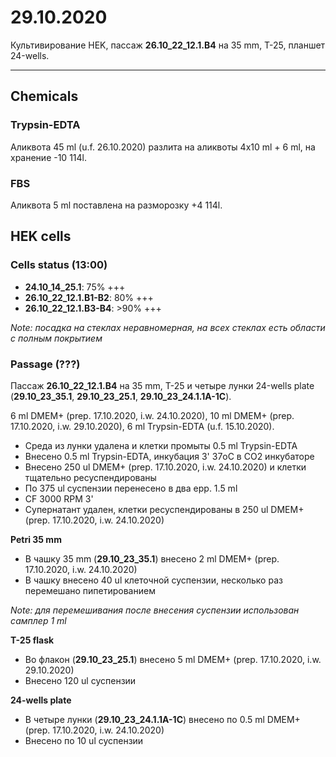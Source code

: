29.10.2020
=========

Культивирование HEK, пассаж **26.10_22_12.1.B4** на 35 mm, T-25, планшет 24-wells.

---

## Chemicals
### Trypsin-EDTA
Аликвота 45 ml (u.f. 26.10.2020) разлита на аликвоты 4x10 ml + 6 ml, на хранение -10 114l. 

### FBS
Аликвота 5 ml поставлена на разморозку +4 114l.


## HEK cells
### Cells status (13:00)
- **24.10_14_25.1**: 75% +++
- **26.10_22_12.1.B1-B2**: 80% +++
- **26.10_22_12.1.B3-B4**: >90% +++

*Note: посадка на стеклах неравномерная, на всех стеклах есть области с полным покрытием*

### Passage (???)
Пассаж **26.10_22_12.1.B4** на 35 mm, T-25 и четыре лунки 24-wells plate (**29.10_23_35.1**, **29.10_23_25.1**, **29.10_23_24.1.1A-1C**).

6 ml DMEM+ (prep. 17.10.2020, i.w. 24.10.2020), 10 ml DMEM+ (prep. 17.10.2020, i.w. 29.10.2020), 6 ml Trypsin-EDTA (u.f. 15.10.2020).

- Среда из лунки удалена и клетки промыты 0.5 ml Trypsin-EDTA
- Внесено 0.5 ml Trypsin-EDTA, инкубация 3' 37oC в CO2 инкубаторе
- Внесено 250 ul DMEM+ (prep. 17.10.2020, i.w. 24.10.2020) и клетки тщательно ресуспендированы
- По 375 ul суспензии перенесено в два epp. 1.5 ml
- CF 3000 RPM 3'
- Супернатант удален, клетки ресуспендированы в 250 ul DMEM+ (prep. 17.10.2020, i.w. 24.10.2020)

**Petri 35 mm**
- В чашку 35 mm (**29.10_23_35.1**) внесено 2 ml DMEM+ (prep. 17.10.2020, i.w. 24.10.2020)
- В чашку внесено 40 ul клеточной суспензии, несколько раз перемешано пипетированием 

*Note: для перемешивания после внесения суспензии использован самплер 1 ml*

**T-25 flask**
- Во флакон (**29.10_23_25.1**) внесено 5 ml DMEM+ (prep. 17.10.2020, i.w. 29.10.2020)
- Внесено 120 ul суспензии

**24-wells plate**
- В четыре лунки (**29.10_23_24.1.1A-1C**) внесено по 0.5 ml DMEM+ (prep. 17.10.2020, i.w. 24.10.2020)
- Внесено по 10 ul суспензии